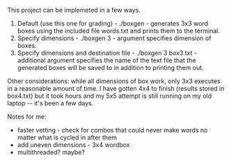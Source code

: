 This project can be implemeted in a few ways.
1. Default (use this one for grading) - ./boxgen - generates 3x3 word boxes using the included file words.txt and prints them to the terminal. 
2. Specify dimensions - ./boxgen 3 - argument specifies dimension of boxes.
3. Specify dimensions and destination file - ./boxgen 3 box3.txt - additional argument specifies the name of the text file that the generated boxes will be saved to in addition to printing them out. 

Other considerations: while all dimensions of box work, only 3x3 executes in a reasonable amount of time. I have gotten 4x4 to finish (results stored in box4.txt) but it took hours and my 5x5 attempt is still running on my old laptop -- it's been a few days. 

Notes for me:
* faster vetting - check for combos that could never make words no matter what is cycled in after them
* add uneven dimensions - 3x4 wordbox
* multithreaded? maybe?